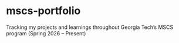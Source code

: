 # mscs-portfolio
Tracking my projects and learnings throughout Georgia Tech’s MSCS program (Spring 2026 – Present)
